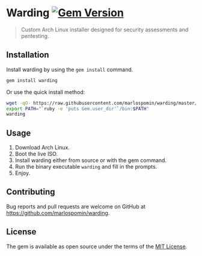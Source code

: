 # Warding [![Gem Version](https://badge.fury.io/rb/warding.svg)](https://badge.fury.io/rb/warding)

> Custom Arch Linux installer designed for security assessments and pentesting.

## Installation

Install warding by using the `gem install` command.

```bash
gem install warding
```

Or use the quick install method:

```bash
wget -qO- https://raw.githubusercontent.com/marlospomin/warding/master/debug/quick-install.sh
export PATH="`ruby -e 'puts Gem.user_dir'`/bin:$PATH"
warding
```

## Usage

1. Download Arch Linux.
2. Boot the live ISO.
3. Install warding either from source or with the gem command.
4. Run the binary executable `warding` and fill in the prompts.
5. Enjoy.

## Contributing

Bug reports and pull requests are welcome on GitHub at https://github.com/marlospomin/warding.

## License

The gem is available as open source under the terms of the [MIT License](https://opensource.org/licenses/MIT).
